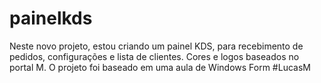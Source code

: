 # painelkds
Neste novo projeto, estou criando um painel KDS, para recebimento de pedidos, configurações e lista de clientes.    Cores e logos baseados no portal M.
O projeto foi baseado em uma aula de Windows Form 
#LucasM
